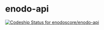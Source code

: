 # enodo-api
[ ![Codeship Status for enodoscore/enodo-api](https://app.codeship.com/projects/c26cd5d0-2908-0135-b17b-0a28b9a202e9/status?branch=Dev)](https://app.codeship.com/projects/223517)
